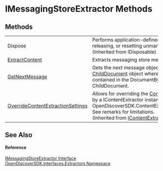 # IMessagingStoreExtractor Methods




## Methods
<table>
<tr>
<td>Dispose</td>
<td>Performs application-defined tasks associated with freeing, releasing, or resetting unmanaged resources.<br />(Inherited from IDisposable)</td></tr>
<tr>
<td><a href="367eaa72-1427-e2cd-de8e-1ef845e9c775">ExtractContent</a></td>
<td>Extracts messaging store metadata and messaging store folders.</td></tr>
<tr>
<td><a href="b61a7ea6-e791-2e59-7041-57eaa2dbdccb">GetNextMessage</a></td>
<td>Gets the next message object from the messaging store as a <a href="b03bea52-0626-6949-6cc8-dc453414dd35">ChildDocument</a> object where the message object's contents are contained in the DocumentBytes property of the returned ChildDocument.</td></tr>
<tr>
<td><a href="522af67b-0b37-29ef-5d38-dfe28c21a81f">OverrideContentExtractionSettings</a></td>
<td>Allows for overriding the <a href="b65f5ca9-d476-8b01-b6d2-c47f988ba0a2">ContentExtractionSettings</a> object used by a IContentExtractor instance that was returned by a call to OpenDiscoverSDK.ContentExtractorFactory.GetContentExtractor. See remarks for limitations.<br />(Inherited from <a href="94fa03c2-ad71-ecdc-48b0-48fb7ff40e45">IContentExtractor</a>)</td></tr>
</table>

## See Also


#### Reference
<a href="44f8dfed-f210-8688-535c-bd96015b543b">IMessagingStoreExtractor Interface</a>  
<a href="66cb506c-7b83-62d0-4a83-d345a647f76a">OpenDiscoverSDK.Interfaces.Extractors Namespace</a>  
